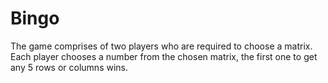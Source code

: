 # Bingo
The game comprises of two players who are required to choose a matrix. Each player chooses a number from the chosen matrix, the first one to get any 5 rows or columns wins.


